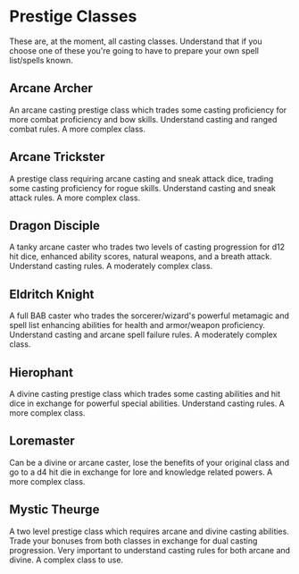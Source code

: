# Prestige Classes

These are, at the moment, all casting classes. Understand that if you choose one of these you're going to have to prepare your own spell list/spells known.

## Arcane Archer

An arcane casting prestige class which trades some casting proficiency for more combat proficiency and bow skills. Understand casting and ranged combat rules. A more complex class.

## Arcane Trickster

A prestige class requiring arcane casting and sneak attack dice, trading some casting proficiency for rogue skills. Understand casting and sneak attack rules. A more complex class.

## Dragon Disciple

A tanky arcane caster who trades two levels of casting progression for d12 hit dice, enhanced ability scores, natural weapons, and a breath attack. Understand casting rules. A moderately complex class.

## Eldritch Knight

A full BAB caster who trades the sorcerer/wizard's powerful metamagic and spell list enhancing abilities for health and armor/weapon proficiency. Understand casting and arcane spell failure rules. A moderately complex class.

## Hierophant

A divine casting prestige class which trades some casting abilities and hit dice in exchange for powerful special abilities. Understand casting rules. A more complex class.

## Loremaster

Can be a divine or arcane caster, lose the benefits of your original class and go to a d4 hit die in exchange for lore and knowledge related powers. A more complex class.

## Mystic Theurge

A two level prestige class which requires arcane and divine casting abilities. Trade your bonuses from both classes in exchange for dual casting progression. Very important to understand casting rules for both arcane and divine. A complex class to use.